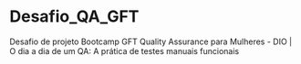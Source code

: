 # Desafio_QA_GFT
Desafio de projeto Bootcamp GFT Quality Assurance para Mulheres - DIO | O dia a dia de um QA: A prática de testes manuais funcionais
